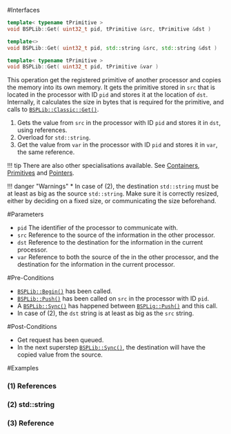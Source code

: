 #Interfaces

```cpp
template< typename tPrimitive >
void BSPLib::Get( uint32_t pid, tPrimitive &src, tPrimitive &dst )      // (1) References

template<>
void BSPLib::Get( uint32_t pid, std::string &src, std::string &dst )    // (2) std::string

template< typename tPrimitive >
void BSPLib::Get( uint32_t pid, tPrimitive &var )                       // (3) Reference
```
This operation get the registered primitive of another processor and copies the 
memory into its own memory. It gets the primitive stored in `src` that 
is located in the processor with ID `pid` and stores it at the location of `dst`. 
Internally, it calculates the size in bytes that is required for the primitive, 
and calls to [`BSPLib::Classic::Get()`](get.md).

1. Gets the value from `src` in the processor with ID `pid` and stores 
   it in `dst`, using references.
2. Overload for `std::string`.
3. Get the value from `var` in the processor with ID `pid` and 
   stores it in `var`, the same reference.

!!! tip
    There are also other specialisations available. See
    [Containers](getContainer.md), [Primitives](getPrimitive.md)
    and [Pointers](getPtrs.md).
    
!!! danger "Warnings"
     * In case of (2), the destination `std::string` must be at least as big 
       as the source `std::string`. Make sure it is correctly resized, 
       either by deciding on a fixed size, or communicating the size beforehand.

#Parameters

* `pid` The identifier of the processor to communicate with.
* `src` Reference to the source of the information in the other processor.
* `dst` Reference to the destination for the information in the current processor.
* `var` Reference to both the source of the in the other processor, and the 
  destination for the information in the current processor.

#Pre-Conditions
* [`BSPLib::Begin()`](../logic/begin.md) has been called.
* [`BSPLib::Push()`](../regdereg/push.md) has been called on `src` in the processor with ID `pid`.
* A [`BSPLib::Sync()`](../sync/sync.md) has happened between [`BSPLig::Push()`](../regdereg/push.md) and this call.
* In case of (2), the `dst` string is at least as big as the `src` string.

#Post-Conditions
* Get request has been queued.
* In the next superstep [`BSPLib::Sync()`](../sync/sync.md), the destination 
  will have the copied value from the source.
     
#Examples

### (1) References

### (2) std::string

### (3) Reference